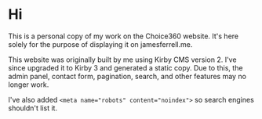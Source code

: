 # Hi

This is a personal copy of my work on the Choice360 website. It's here solely for the purpose of displaying it on jamesferrell.me.

This website was originally built by me using Kirby CMS version 2. I've since upgraded it to Kirby 3 and generated a static copy. Due to this, the admin panel, contact form, pagination, search, and other features may no longer work.

I've also added `<meta name="robots" content="noindex">` so search engines shouldn't list it.
